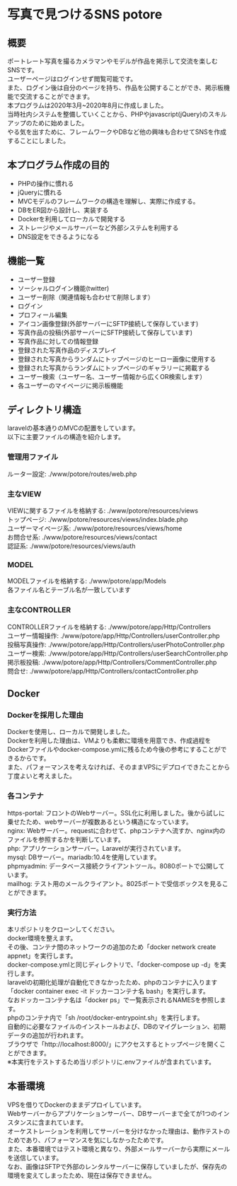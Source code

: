 # 写真で見つけるSNS potore

## 概要
ポートレート写真を撮るカメラマンやモデルが作品を掲示して交流を楽しむSNSです。<br>
ユーザーページはログインせず閲覧可能です。<br>
また、ログイン後は自分のページを持ち、作品を公開することができ、掲示板機能で交流することができます。<br>
本プログラムは2020年3月~2020年8月に作成しました。<br>
当時社内システムを整備していくことから、PHPやjavascript(jQuery)のスキルアップのために始めました。<br>
やる気を出すために、フレームワークやDBなど他の興味も合わせてSNSを作成することにしました。<br>

## 本プログラム作成の目的
 - PHPの操作に慣れる
 - jQueryに慣れる
 - MVCモデルのフレームワークの構造を理解し、実際に作成する。
 - DBをER図から設計し、実装する
 - Dockerを利用してローカルで開発する
 - ストレージやメールサーバーなど外部システムを利用する
 - DNS設定をできるようになる

## 機能一覧
 - ユーザー登録
 - ソーシャルログイン機能(twitter)
 - ユーザー削除（関連情報も合わせて削除します）
 - ログイン
 - プロフィール編集
 - アイコン画像登録(外部サーバーにSFTP接続して保存しています)
 - 写真作品の投稿(外部サーバーにSFTP接続して保存しています)
 - 写真作品に対しての情報登録
 - 登録された写真作品のディスプレイ
 - 登録された写真からランダムにトップページのヒーロー画像に使用する
 - 登録された写真からランダムにトップページのギャラリーに掲載する
 - ユーザー検索（ユーザー名、ユーザー情報から広くOR検索します）
 - 各ユーザーのマイページに掲示板機能

## ディレクトリ構造
laravelの基本通りのMVCの配置をしています。<br>
以下に主要ファイルの構造を紹介します。<br>
### 管理用ファイル
ルーター設定: ./www/potore/routes/web.php<br>
### 主なVIEW
VIEWに関するファイルを格納する: ./www/potore/resources/views<br>
トップページ: ./www/potore/resources/views/index.blade.php<br>
ユーザーマイページ系: ./www/potore/resources/views/home<br>
お問合せ系: ./www/potore/resources/views/contact<br>
認証系: ./www/potore/resources/views/auth<br>
### MODEL
MODELファイルを格納する: ./www/potore/app/Models<br>
各ファイル名とテーブル名が一致しています<br>
### 主なCONTROLLER
CONTROLLERファイルを格納する: ./www/potore/app/Http/Controllers<br>
ユーザー情報操作: ./www/potore/app/Http/Controllers/userController.php<br>
投稿写真操作: ./www/potore/app/Http/Controllers/userPhotoController.php<br>
ユーザー検索: ./www/potore/app/Http/Controllers/userSearchController.php<br>
掲示板投稿: ./www/potore/app/Http/Controllers/CommentController.php<br>
問合せ: ./www/potore/app/Http/Controllers/contactController.php<br>

## Docker
### Dockerを採用した理由
Dockerを使用し、ローカルで開発しました。<br>
Dockerを利用した理由は、VMよりも柔軟に環境を用意でき、作成過程をDockerファイルやdocker-compose.ymlに残るため今後の参考にすることができるからです。<br>
また、パフォーマンスを考えなければ、そのままVPSにデプロイできたことから丁度よいと考えました。<br>
### 各コンテナ
https-portal: フロントのWebサーバー。SSL化に利用しました。後から試しに乗せたため、webサーバーが複数あるという構造になっています。<br>
nginx: Webサーバー。requestに合わせて、phpコンテナへ流すか、nginx内のファイルを参照するかを判断しています。<br>
php: アプリケーションサーバー。Laravelが実行されています。<br>
mysql: DBサーバー。mariadb:10.4を使用しています。<br>
phpmyadmin: データベース接続クライアントツール。8080ポートで公開しています。<br>
mailhog: テスト用のメールクライアント。8025ポートで受信ボックスを見ることができます。<br>
### 実行方法
本リポジトリをクローンしてください。<br>
docker環境を整えます。<br>
その後、コンテナ間のネットワークの追加のため「docker network create appnet」を実行します。<br>
docker-compose.ymlと同じディレクトリで、「docker-compose up -d」を実行します。<br>
laravelの初期化処理が自動化できなかったため、phpのコンテナに入ります「docker container exec -it ドッカーコンテナ名 bash」を実行します。<br>
なおドッカーコンテナ名は「docker ps」で一覧表示されるNAMESを参照します。<br>
phpのコンテナ内で「sh /root/docker-entrypoint.sh」を実行します。<br>
自動的に必要なファイルのインストールおよび、DBのマイグレーション、初期データの追加が行われます。<br>
ブラウザで「http://localhost:8000/」にアクセスするとトップページを開くことができます。<br>
※本実行をテストするため当リポジトリに.envファイルが含まれています。<br>

## 本番環境
VPSを借りてDockerのままデプロイしています。<br>
Webサーバーからアプリケーションサーバー、DBサーバーまで全てが1つのインスタンスに含まれています。<br>
オーケストレーションを利用してサーバーを分けなかった理由は、動作テストのためであり、パフォーマンスを気にしなかったためです。<br>
また、本番環境ではテスト環境と異なり、外部メールサーバーから実際にメールを送信しています。<br>
なお、画像はSFTPで外部のレンタルサーバーに保存していましたが、保存先の環境を変えてしまったため、現在は保存できません。<br>